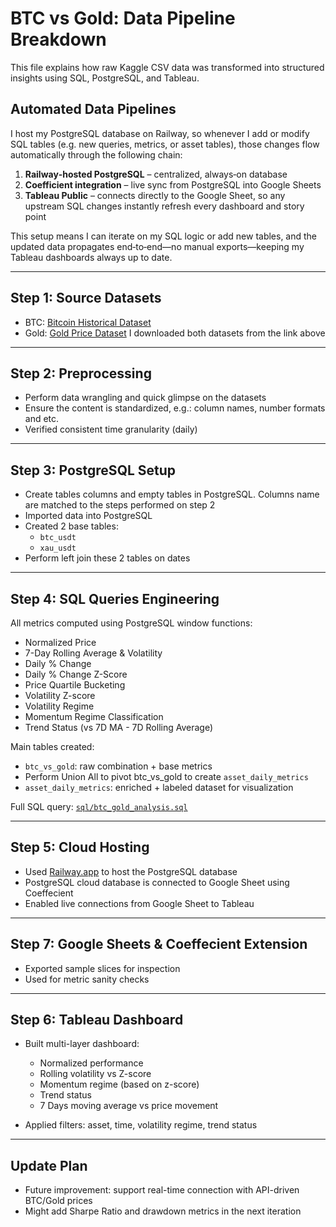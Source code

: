 #  BTC vs Gold: Data Pipeline Breakdown

This file explains how raw Kaggle CSV data was transformed into structured insights using SQL, PostgreSQL, and Tableau.

## Automated Data Pipelines
I host my PostgreSQL database on Railway, so whenever I add or modify SQL tables (e.g. new queries, metrics, or asset tables), those changes flow automatically through the following chain:
  1. **Railway‑hosted PostgreSQL** – centralized, always‑on database
  2. **Coefficient integration** – live sync from PostgreSQL into Google Sheets
  3. **Tableau Public** – connects directly to the Google Sheet, so any upstream SQL changes instantly refresh every dashboard and story point

This setup means I can iterate on my SQL logic or add new tables, and the updated data propagates end‑to‑end—no manual exports—keeping my Tableau dashboards always up to date.

---

## Step 1: Source Datasets

- BTC: [Bitcoin Historical Dataset](https://www.kaggle.com/datasets/novandraanugrah/bitcoin-historical-datasets-2018-2024)
- Gold: [Gold Price Dataset](https://www.kaggle.com/datasets/novandraanugrah/xauusd-gold-price-historical-data-2004-2024)
I downloaded both datasets from the link above

---

## Step 2: Preprocessing

- Perform data wrangling and quick glimpse on the datasets
- Ensure the content is standardized, e.g.: column names, number formats and etc.
- Verified consistent time granularity (daily)

---

## Step 3: PostgreSQL Setup

- Create tables columns and empty tables in PostgreSQL.
Columns name are matched to the steps performed on step 2
- Imported data into PostgreSQL
- Created 2 base tables:
  - `btc_usdt`
  - `xau_usdt`
- Perform left join these 2 tables on dates

---

## Step 4: SQL Queries Engineering

All metrics computed using PostgreSQL window functions:

- Normalized Price
- 7-Day Rolling Average & Volatility
- Daily % Change
- Daily % Change Z-Score
- Price Quartile Bucketing
- Volatility Z-score
- Volatility Regime
- Momentum Regime Classification
- Trend Status (vs 7D MA - 7D Rolling Average)

Main tables created:

- `btc_vs_gold`: raw combination + base metrics
- Perform Union All to pivot btc_vs_gold to create `asset_daily_metrics`
- `asset_daily_metrics`: enriched + labeled dataset for visualization

Full SQL query: [`sql/btc_gold_analysis.sql`](SQL_Queries.sql)

---

## Step 5: Cloud Hosting

- Used [Railway.app](https://railway.app) to host the PostgreSQL database
- PostgreSQL cloud database is connected to Google Sheet using Coeffecient
- Enabled live connections from Google Sheet to Tableau

---

## Step 7: Google Sheets & Coeffecient Extension

- Exported sample slices for inspection
- Used for metric sanity checks

---

## Step 6: Tableau Dashboard

- Built multi-layer dashboard:
  - Normalized performance
  - Rolling volatility vs Z-score
  - Momentum regime (based on z-score)
  - Trend status
  - 7 Days moving average vs price movement

- Applied filters: asset, time, volatility regime, trend status

---

## Update Plan

- Future improvement: support real-time connection with API-driven BTC/Gold prices
- Might add Sharpe Ratio and drawdown metrics in the next iteration

